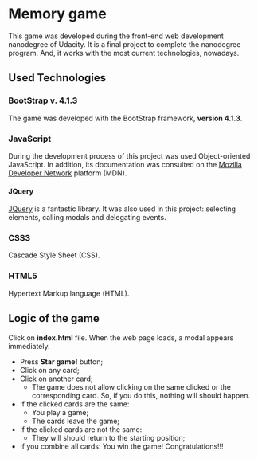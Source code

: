 # Memory game
This game was developed during the front-end web development nanodegree of Udacity. It is a final project to complete the nanodegree program. And, it works with the most current technologies, nowadays.

## Used Technologies
### BootStrap v. 4.1.3
The game was developed with the BootStrap framework, **version 4.1.3**.

### JavaScript
During the development process of this project was used Object-oriented JavaScript. In addition, its documentation was consulted on the [Mozilla Developer Network](https://developer.mozilla.org/pt-BR/) platform (MDN).

#### JQuery
[JQuery](https://jquery.com/) is a fantastic library. It was also used in this project: selecting elements, calling modals and  delegating events.

### CSS3
Cascade Style Sheet (CSS).

### HTML5
Hypertext Markup language (HTML).

## Logic of the game
Click on **index.html** file. When the web page loads, a modal appears immediately.
* Press **Star game!** button;
* Click on any card;
* Click on another card;
	* The game does not allow clicking on the same clicked or the corresponding card. So, if you do this, nothing will should happen.
* If the clicked cards are the same:
	* You play a game;
	* The cards leave the game;
* If the clicked cards are not the same:
	* They will should return to the starting position;
* If you combine all cards: You win the game! Congratulations!!!